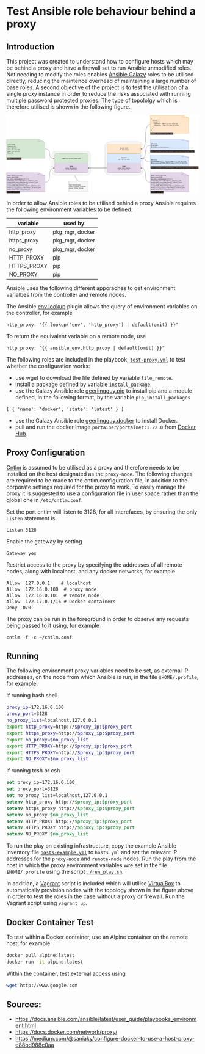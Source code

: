 # Test Ansible role behaviour behind a proxy

## Introduction

This project was created to understand how to configure hosts which may be behind a proxy and have a firewall set to run Ansible unmodified roles. Not needing to modify the roles enables [Ansible Galazy](https://galaxy.ansible.com/) roles to be utilised directly, reducing the maintence overhead of maintaining a large number of base roles. A second objective of the project is to test the utilisation of a single proxy instance in order to reduce the risks associated with running multiple password protected proxies. The type of topololgy which is therefore utilised is shown in the following figure.

![Topology](docs/ProxyConfiguration.png)

In order to allow Ansible roles to be utilised behind a proxy Ansible requires the following environment variables to be defined:

| variable    | used by         |
| ----------- | --------------- |
| http_proxy  | pkg_mgr, docker |
| https_proxy | pkg_mgr, docker |
| no_proxy    | pkg_mgr, docker |
| HTTP_PROXY  | pip             |
| HTTPS_PROXY | pip             |
| NO_PROXY    | pip             |

Ansible uses the following different apporaches to get environment varialbes from the controller and remote nodes.

The Ansible [env lookup](https://docs.ansible.com/ansible/latest/plugins/lookup/env.html) plugin allows the query of environment variables on the controller, for example

```
http_proxy: "{{ lookup('env', 'http_proxy') | default(omit) }}"
```

To return the equivalent variable on a remote node, use

```
http_proxy: "{{ ansible_env.http_proxy | default(omit) }}"
```

The following roles are included in the playbook, [`test-proxy.yml`](test-proxy.yml) to test whether the configuration works:

* use wget to download the file defined by variable `file_remote`.
* install a package defined by variable `install_package`.
* use the Galazy Ansible role [geerlingguy.pip](https://github.com/geerlingguy/ansible-role-pip.git) to install pip and a module defined, in the following format, by the variable `pip_install_packages`

```
[ { 'name': 'docker', 'state': 'latest' } ]
```

* use the Galazy Ansible role [geerlingguy.docker](https://github.com/geerlingguy/ansible-role-docker.git) to install Docker.
* pull and run the docker image `portainer/portainer:1.22.0` from [Docker Hub](https://hub.docker.com/).

## Proxy Configuration

[Cntlm](http://cntlm.sourceforge.net/) is assumed to be utilised as a proxy and therefore needs to be installed on the host designated as the `proxy-node`. The following changes are required to be made to the cntlm configuration file, in addition to the corporate settings required for the proxy to work. To easily manage the proxy it is suggested to use a configuration file in user space rather than the global one in `/etc/cntlm.conf`.

Set the port cntlm will listen to 3128, for all interefaces, by ensuring the only `Listen` statement is 

```
Listen 3128
```

Enable the gateway by setting

```
Gateway yes
```

Restrict access to the proxy by specifying the addresses of all remote nodes, along with localhost, and any docker networks, for example

```
Allow  127.0.0.1    # localhost
Allow  172.16.0.100  # proxy node
Allow  172.16.0.101  # remote node
Allow  172.17.0.1/16 # Docker containers
Deny  0/0
```

The proxy can be run in the foreground in order to observe any requests being passed to it using, for example

```
cntlm -f -c ~/cntlm.conf
```

## Running

The following environment proxy variables need to be set, as external IP addresses, on the node from which Ansible is run, in the file `$HOME/.profile`, for example:

If running bash shell

```bash
proxy_ip=172.16.0.100
proxy_port=3128
no_proxy_list=localhost,127.0.0.1
export http_proxy=http://$proxy_ip:$proxy_port
export https_proxy=http://$proxy_ip:$proxy_port
export no_proxy=$no_proxy_list
export HTTP_PROXY=http://$proxy_ip:$proxy_port
export HTTPS_PROXY=http://$proxy_ip:$proxy_port
export NO_PROXY=$no_proxy_list
```

If running tcsh or csh

```tcsh
set proxy_ip=172.16.0.100
set proxy_port=3128
set no_proxy_list=localhost,127.0.0.1
setenv http_proxy http://$proxy_ip:$proxy_port
setenv https_proxy http://$proxy_ip:$proxy_port
setenv no_proxy $no_proxy_list
setenv HTTP_PROXY http://$proxy_ip:$proxy_port
setenv HTTPS_PROXY http://$proxy_ip:$proxy_port
setenv NO_PROXY $no_proxy_list
```

To run the play on existing infrastructure, copy the example Ansible inventory file [`hosts-example.yml`](hosts-example.yml) to `hosts.yml` and set the relevant IP addresses for the `proxy-node` and `remote-node` nodes. Run the play from the host in which the proxy environment variables wre set in the file `$HOME/.profile` using the script [`./run_play.sh`](run_play.sh).

In addition, a [Vagrant](https://www.vagrantup.com/) script is included which will utilise [VirtualBox](https://www.virtualbox.org/) to automatically provision nodes with the topology shown in the figure above in order to test the roles in the case without a proxy or firewall. Run the Vagrant script using `vagrant up`.

## Docker Container Test

To test within a Docker container, use an Alpine container on the remote host, for example

```sh
docker pull alpine:latest
docker run -it alpine:latest
```

Within the container, test external access using

```sh
wget http://www.google.com
```

## Sources:

* https://docs.ansible.com/ansible/latest/user_guide/playbooks_environment.html
* https://docs.docker.com/network/proxy/
* https://medium.com/@saniaky/configure-docker-to-use-a-host-proxy-e88bd988c0aa
